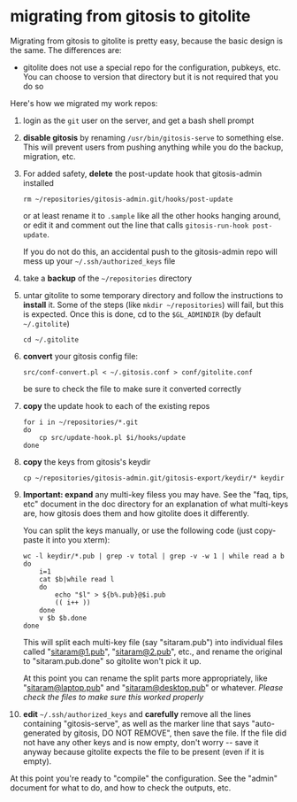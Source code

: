 # migrating from gitosis to gitolite

Migrating from gitosis to gitolite is pretty easy, because the basic design is
the same.  The differences are:

  * gitolite does not use a special repo for the configuration, pubkeys, etc.
    You can choose to version that directory but it is not required that you
    do so

Here's how we migrated my work repos:

1.  login as the `git` user on the server, and get a bash shell prompt

2.  **disable gitosis** by renaming `/usr/bin/gitosis-serve` to something
    else.  This will prevent users from pushing anything while you do the
    backup, migration, etc.

3.  For added safety, **delete** the post-update hook that gitosis-admin
    installed

        rm ~/repositories/gitosis-admin.git/hooks/post-update

    or at least rename it to `.sample` like all the other hooks hanging
    around, or edit it and comment out the line that calls `gitosis-run-hook
    post-update`.

    If you do not do this, an accidental push to the gitosis-admin repo will
    mess up your `~/.ssh/authorized_keys` file

4.  take a **backup** of the `~/repositories` directory

5.  untar gitolite to some temporary directory and follow the instructions to
    **install** it.  Some of the steps (like `mkdir ~/repositories`) will
    fail, but this is expected.  Once this is done, cd to the `$GL_ADMINDIR`
    (by default `~/.gitolite`)

        cd ~/.gitolite

6.  **convert** your gitosis config file:

        src/conf-convert.pl < ~/.gitosis.conf > conf/gitolite.conf

    be sure to check the file to make sure it converted correctly

7.  **copy** the update hook to each of the existing repos

        for i in ~/repositories/*.git
        do
            cp src/update-hook.pl $i/hooks/update
        done

8.  **copy** the keys from gitosis's keydir

        cp ~/repositories/gitosis-admin.git/gitosis-export/keydir/* keydir

9.  **Important: expand** any multi-key filess you may have.  See the "faq,
    tips, etc" document in the doc directory for an explanation of what
    multi-keys are, how gitosis does them and how gitolite does it
    differently.

    You can split the keys manually, or use the following code (just
    copy-paste it into you xterm):

        wc -l keydir/*.pub | grep -v total | grep -v -w 1 | while read a b
        do
            i=1
            cat $b|while read l
            do
                echo "$l" > ${b%.pub}@$i.pub
                (( i++ ))
            done
            v $b $b.done
        done

    This will split each multi-key file (say "sitaram.pub") into individual
    files called "sitaram@1.pub", "sitaram@2.pub", etc., and rename the
    original to "sitaram.pub.done" so gitolite won't pick it up.

    At this point you can rename the split parts more appropriately, like
    "sitaram@laptop.pub" and "sitaram@desktop.pub" or whatever.  *Please check
    the files to make sure this worked properly*

10. **edit** `~/.ssh/authorized_keys` and **carefully** remove all the lines
    containing "gitosis-serve", as well as the marker line that says
    "auto-generated by gitosis, DO NOT REMOVE", then save the file.  If the
    file did not have any other keys and is now empty, don't worry -- save it
    anyway because gitolite expects the file to be present (even if it is
    empty).

At this point you're ready to "compile" the configuration.  See the "admin"
document for what to do, and how to check the outputs, etc.
